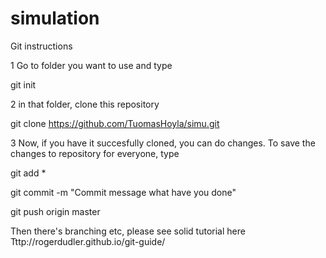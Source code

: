 # simulation

Git instructions

1 Go to folder you want to use and type

git init

2 in that folder, clone this repository

git clone https://github.com/TuomasHoyla/simu.git

3 Now, if you have it succesfully cloned, you can do changes. To save the changes to repository for everyone, type


git add *


git commit -m "Commit message what have you done"


git push origin master

Then there's branching etc, please see solid tutorial here
Tttp://rogerdudler.github.io/git-guide/
